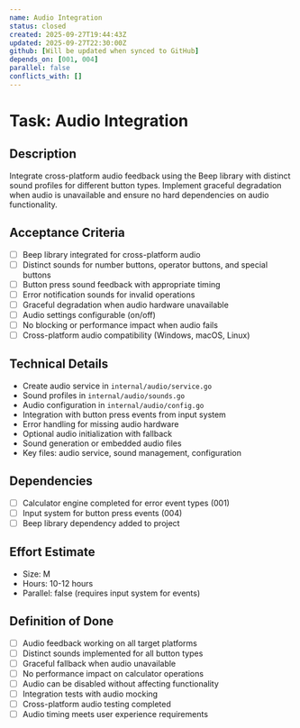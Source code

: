 ```yaml
---
name: Audio Integration
status: closed
created: 2025-09-27T19:44:43Z
updated: 2025-09-27T22:30:00Z
github: [Will be updated when synced to GitHub]
depends_on: [001, 004]
parallel: false
conflicts_with: []
---
```


# Task: Audio Integration

## Description
Integrate cross-platform audio feedback using the Beep library with distinct sound profiles for different button types. Implement graceful degradation when audio is unavailable and ensure no hard dependencies on audio functionality.

## Acceptance Criteria
- [ ] Beep library integrated for cross-platform audio
- [ ] Distinct sounds for number buttons, operator buttons, and special buttons
- [ ] Button press sound feedback with appropriate timing
- [ ] Error notification sounds for invalid operations
- [ ] Graceful degradation when audio hardware unavailable
- [ ] Audio settings configurable (on/off)
- [ ] No blocking or performance impact when audio fails
- [ ] Cross-platform audio compatibility (Windows, macOS, Linux)

## Technical Details
- Create audio service in `internal/audio/service.go`
- Sound profiles in `internal/audio/sounds.go`
- Audio configuration in `internal/audio/config.go`
- Integration with button press events from input system
- Error handling for missing audio hardware
- Optional audio initialization with fallback
- Sound generation or embedded audio files
- Key files: audio service, sound management, configuration

## Dependencies
- [ ] Calculator engine completed for error event types (001)
- [ ] Input system for button press events (004)
- [ ] Beep library dependency added to project

## Effort Estimate
- Size: M
- Hours: 10-12 hours
- Parallel: false (requires input system for events)

## Definition of Done
- [ ] Audio feedback working on all target platforms
- [ ] Distinct sounds implemented for all button types
- [ ] Graceful fallback when audio unavailable
- [ ] No performance impact on calculator operations
- [ ] Audio can be disabled without affecting functionality
- [ ] Integration tests with audio mocking
- [ ] Cross-platform audio testing completed
- [ ] Audio timing meets user experience requirements
